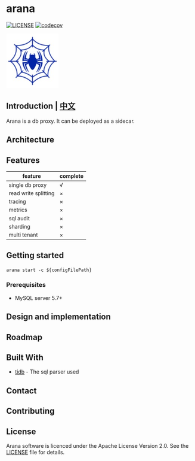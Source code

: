 # arana
[![LICENSE](https://img.shields.io/badge/license-Apache--2.0-blue.svg)](https://github.com/arana-db/arana/blob/master/LICENSE)
[![codecov](https://codecov.io/gh/arana-db/arana/branch/master/graph/badge.svg)](https://codecov.io/gh/arana-db/arana)


![](./docs/pics/arana-logo.png)

## Introduction | [中文](https://github.com/arana-db/arana/blob/master/README_CN.md)

Arana is a db proxy. It can be deployed as a sidecar.

## Architecture

## Features

| feature | complete |
| -- | -- |
| single db proxy | √ |
| read write splitting | × |
| tracing | × |
| metrics | × |
| sql audit | × |
| sharding | × |
| multi tenant | × |

## Getting started

```
arana start -c ${configFilePath}
```

### Prerequisites

+ MySQL server 5.7+

## Design and implementation

## Roadmap

## Built With
- [tidb](https://github.com/pingcap/tidb) - The sql parser used

## Contact

## Contributing

## License
Arana software is licenced under the Apache License Version 2.0. See the [LICENSE](https://github.com/arana-db/arana/blob/master/LICENSE) file for details.
